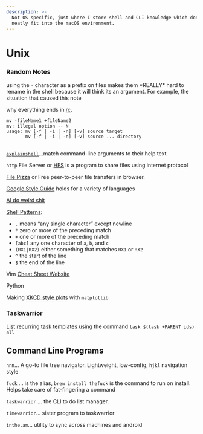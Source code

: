 ```yaml
---
description: >-
  Not OS specific, just where I store shell and CLI knowledge which does not
  neatly fit into the macOS environment.
---
```


# Unix

### Random Notes

using the `-` character as a prefix on files makes them \*REALLY\* hard to rename in the shell because it will think its an argument. For example, the situation that caused this note

why everything ends in [rc](https://stackoverflow.com/questions/11030552/what-does-rc-mean-in-dot-files). 

```text
mv -fileName1 +fileName2
mv: illegal option -- N
usage: mv [-f | -i | -n] [-v] source target
       mv [-f | -i | -n] [-v] source ... directory
```



## 

[`explainshell`](https://explainshell.com/)...match command-line arguments to their help text

 

`http` File Server or [HFS](https://www.rejetto.com/hfs/) is a program to share files using internet protocol

[File Pizza](https://file.pizza/) or Free peer-to-peer file transfers in browser.

[Google Style Guide](https://google.github.io/styleguide/) holds for a variety of languages 

[AI do weird shit](https://docs.google.com/spreadsheets/u/1/d/e/2PACX-1vRPiprOaC3HsCf5Tuum8bRfzYUiKLRqJmbOoC-32JorNdfyTiRRsR7Ea5eWtvsWzuxo8bjOxCG84dAg/pubhtml)

[Shell Patterns](https://missing.csail.mit.edu/2020/data-wrangling/):

* `.` means “any single character” except newline
* `*` zero or more of the preceding match
* `+` one or more of the preceding match
* `[abc]` any one character of `a`, `b`, and `c`
* `(RX1|RX2)` either something that matches `RX1` or `RX2`
* `^` the start of the line
* `$` the end of the line

Vim [Cheat Sheet Website ](http://www.viemu.com/a_vi_vim_graphical_cheat_sheet_tutorial.html)

Python

Making [XKCD style plots](https://jakevdp.github.io/blog/2012/10/07/xkcd-style-plots-in-matplotlib/) with `matplotlib`

### Taskwarrior 

[List recurring task templates ](https://groups.google.com/forum/#!msg/taskwarrior-user/4NevH843nWs/gyaz4I_TDQAJ)using the command `task $(task +PARENT ids) all`

## Command Line Programs 

`nnn`... A go-to file tree navigator. Lightweight, low-config, `hjkl` navigation style

`fuck` ... is the alias, `brew install thefuck` is the command to run on install. Helps take care of fat-fingering a command

`taskwarrior` ... the CLI to do list manager. 

`timewarrior`... sister program to taskwarrior

`inthe.am`... utility to sync across machines and android 



